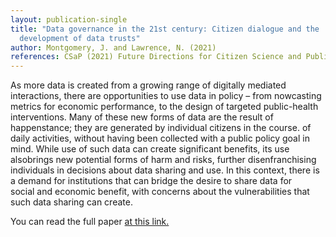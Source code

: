 ```yaml
---
layout: publication-single
title: "Data governance in the 21st century: Citizen dialogue and the
  development of data trusts"
author: Montgomery, J. and Lawrence, N. (2021)
references: CSaP (2021) Future Directions for Citizen Science and Public Policy
---
```

As more data is created from a growing range of digitally mediated interactions, there are opportunities to use data in policy – from nowcasting metrics for economic performance, to the design of targeted public-health interventions. Many of these new forms of data are the result of happenstance; they are generated by individual citizens in the course. of daily activities, without having been collected with a public policy goal in mind. While use of such data can create significant benefits, its use alsobrings new potential forms of harm and risks, further disenfranchising individuals in decisions about data sharing and use. In this context, there is a demand for institutions that can bridge the desire to share data for social and economic benefit, with concerns about the vulnerabilities that such data sharing can create.

You can read the full paper [at this link.](https://www.csap.cam.ac.uk/media/uploads/files/1/future-directions-for-citizen-science-and-public-policy-web-v6.pdf)